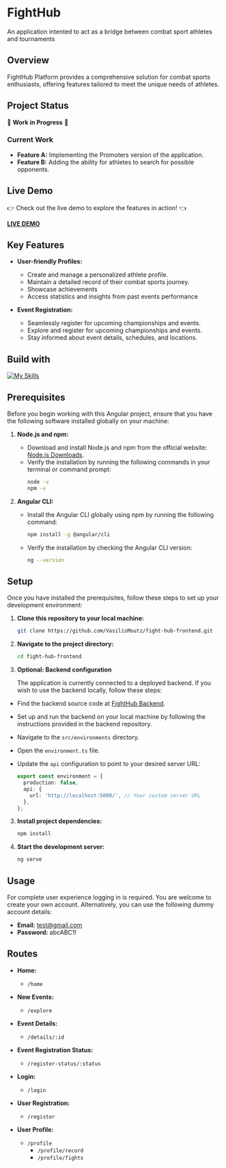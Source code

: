 # FightHub

An application intented to act as a bridge between combat sport athletes and tournaments

## Overview

FightHub Platform provides a comprehensive solution for combat sports enthusiasts, offering features tailored to meet the unique needs of athletes.

## Project Status
🚧 **Work in Progress** 🚧

### Current Work
- **Feature A:** Implementing the Promoters version of the application.
- **Feature B:** Adding the ability for athletes to search for possible opponents.

## Live Demo

👉 Check out the live demo to explore the features in action! 👈

**[LIVE DEMO](https://vasilismoutz.github.io/fight-hub-frontend/)**

## Key Features

- **User-friendly Profiles:**
  - Create and manage a personalized athlete profile.
  - Maintain a detailed record of their combat sports journey.
  - Showcase achievements
  - Access statistics and insights from past events performance

- **Event Registration:**
  - Seamlessly register for upcoming championships and events.
  - Explore and register for upcoming championships and events.
  - Stay informed about event details, schedules, and locations.


## Build with

[![My Skills](https://skillicons.dev/icons?i=,mongo,express,angular,nodejs)](https://skillicons.dev)

## Prerequisites

Before you begin working with this Angular project, ensure that you have the following software installed globally on your machine:

1. **Node.js and npm:**
   - Download and install Node.js and npm from the official website: [Node.js Downloads](https://nodejs.org/).
   - Verify the installation by running the following commands in your terminal or command prompt:
     ```bash
     node -v
     npm -v
     ```

2. **Angular CLI:**
   - Install the Angular CLI globally using npm by running the following command:
     ```bash
     npm install -g @angular/cli
     ```
   - Verify the installation by checking the Angular CLI version:
     ```bash
     ng --version
     ```
## Setup
Once you have installed the prerequisites, follow these steps to set up your development environment:
1. **Clone this repository to your local machine:**
   ```bash
   git clone https://github.com/VasilisMoutz/fight-hub-frontend.git
   
2. **Navigate to the project directory:**
   ```bash
   cd fight-hub-frontend

3. **Optional: Backend configuration**

   The application is currently connected to a deployed backend. If you wish to use the backend locally, follow these steps:

  - Find the backend source code at [FightHub Backend](https://github.com/VasilisMoutz/fight-hub-backend).

  - Set up and run the backend on your local machine by following the instructions provided in the backend repository.

  - Navigate to the `src/environments` directory.

  - Open the `environment.ts` file.
    
  - Update the `api` configuration to point to your desired server URL:

    ```typescript
    export const environment = {
      production: false,
      api: {
        url: 'http://localhost:5000/', // Your custom server URL
      },
    };

3. **Install project dependencies:**
   ```bash
   npm install

4. **Start the development server:**
   ```bash
   ng serve

## Usage

For complete user experience logging in is required. You are welcome to create your own account. Alternatively, you can use the following dummy account details:

- **Email:** test@gmail.com
- **Password:** abcABC1!

## Routes

- **Home:**
  - `/home`

- **New Events:**
  - `/explore`

- **Event Details:**
  - `/details/:id`

- **Event Registration Status:**
  - `/register-status/:status`

- **Login:**
  - `/login`

- **User Registration:**
  - `/register`

- **User Profile:**
  - `/profile`
    - `/profile/record`
    - `/profile/fights`
